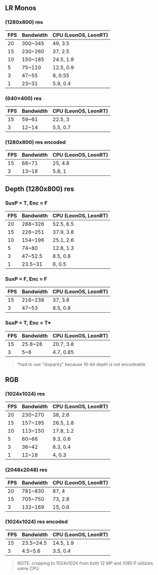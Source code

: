 
## LR Monos

### (1280x800) res
| FPS  | Bandwidth | CPU (LeonOS, LeonRT) |
| ------------- | ------------- | ------------- |
| 20 | 300~345  | 49, 3.5 |
| 15  | 230~260  | 37, 2.5 |
| 10  | 150~185  | 24.5, 1.9 |
| 5  | 75~110  | 12.5, 0.9 |
| 3  | 47~55  | 8, 0.55 |
| 1  | 23~31  | 5.9, 0.4 |


### (640×400) res
| FPS  | Bandwidth | CPU (LeonOS, LeonRT) |
| ------------- | ------------- | ------------- |
| 15  | 59~61  | 22.5, 3 |
| 3  | 12~14  | 5.5, 0.7 |


### (1280x800) res encoded
| FPS  | Bandwidth | CPU (LeonOS, LeonRT) |
| ------------- | ------------- | ------------- |
| 15  | 68~71  | 25, 4.8 |
| 3  | 13~18  | 5.8, 1 |



## Depth (1280x800) res

### SuxP = T, Enc = F	
| FPS  | Bandwidth | CPU (LeonOS, LeonRT) |
| ------------- | ------------- | ------------- |
| 20 | 288~326  | 52.5, 6.5 |
| 15  | 226~251  | 37.9, 3.8 |
| 10  | 154~196  | 25.1, 2.6 |
| 5  | 74~80  | 12.8, 1.3 |
| 3  | 47~52.5  | 8.5, 0.8 |
| 1  | 23.5~31  | 6,	0.5 |			


### SuxP = F, Enc = F
| FPS  | Bandwidth | CPU (LeonOS, LeonRT) |
| ------------- | ------------- | ------------- |
| 15  | 216~238  | 37, 3.8 |
| 3  | 47~53  | 8.5, 0.8 |


### SuxP = T, Enc = T*
| FPS  | Bandwidth | CPU (LeonOS, LeonRT) |
| ------------- | ------------- | ------------- |
| 15  | 25.8~28  | 20.7, 3.8 |
| 3  | 5~6  | 4.7, 0.85 |	
> *had to use "disparity" because 16-bit depth is not encodeable



## RGB

### (1024x1024) res
| FPS  | Bandwidth | CPU (LeonOS, LeonRT) |
| ------------- | ------------- | ------------- |
| 20 | 230~270  | 38, 2.6 |
| 15  | 157~195  | 26.5, 1.8 |
| 10  | 113~150  | 17.8, 1.2 |
| 5  | 60~66  | 9.3, 0.6 |
| 3  | 36~42  | 6.3, 0.4 |
| 1  | 12~18  | 4, 0.3 |			

	
### (2048x2048) res
| FPS  | Bandwidth | CPU (LeonOS, LeonRT) |
| ------------- | ------------- | ------------- |
| 20 | 781~830  | 87, 4 |
| 15  | 705~750  | 73, 2.8	|
| 3  | 132~169  | 15, 0.6 |


### (1024x1024) res encoded
| FPS  | Bandwidth | CPU (LeonOS, LeonRT) |
| ------------- | ------------- | ------------- |
| 15  | 23.5~24.5  | 14.5, 1.9 |
| 3  | 4.5~5.6  | 3.5, 0.4 |	
> NOTE: cropping to 1024x1024 from both 12 MP and 1080 P utilizies same CPU					


	